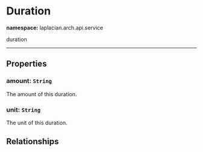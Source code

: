 # **Duration**
**namespace:** laplacian.arch.api.service

duration



---

## Properties

### amount: `String`
The amount of this duration.

### unit: `String`
The unit of this duration.

## Relationships